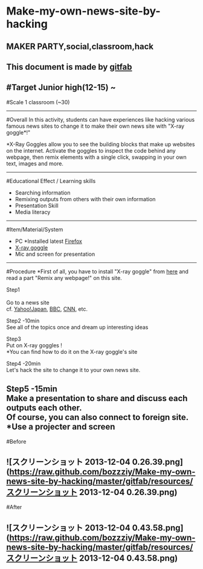 # Make-my-own-news-site-by-hacking
## MAKER PARTY,social,classroom,hack
This document is made by [gitfab](http://gitfab.org)
---
#Target
Junior high(12-15) ~
---
#Scale
1 classroom (~30)

---
#Overall
In this activity, students can have experiences like hacking various famous news sites to change it to make their own news site with "X-ray goggle*!"

*X-Ray Goggles allow you to see the building blocks that make up websites on the internet. Activate the goggles to inspect the code behind any webpage, then remix elements with a single click, swapping in your own text, images and more.

---
#Educational Effect / Learning skills
* Searching information
* Remixing outputs from others with their own information 
* Presentation Skill
* Media literacy

---
#Item/Material/System
* PC *Installed latest [Firefox](http://www.mozilla.org/en-US/firefox/)
* [X-ray goggle](https://goggles.webmaker.org/en-US)
* Mic and screen for presentation
---
#Procedure
*First of all, you have to install "X-ray goggle" from [here](https://goggles.webmaker.org/en-US) and read a part "Remix any webpage!" on this site.



Step1        
<br> Go to a news site
<br>cf. [Yahoo!Japan](http://www.yahoo.co.jp/), [BBC](http://www.bbc.co.uk/), [CNN](http://www.cnn.co.jp/), etc.


Step2  -10min
<br>See all of the topics once and dream up interesting ideas


Step3
<br>Put on X-ray goggles !
<br>*You can find how to do it on the X-ray goggle's site

Step4  -20min
<br>Let's hack the site to change it to your own news site.

Step5  -15min
<br>Make a presentation to share and discuss each outputs each other.
<br>Of course, you can also connect to foreign site.
<br>*Use a projecter and screen
---
#Before

![スクリーンショット 2013-12-04 0.26.39.png](https://raw.github.com/bozzziy/Make-my-own-news-site-by-hacking/master/gitfab/resources/スクリーンショット 2013-12-04 0.26.39.png)
---
#After

![スクリーンショット 2013-12-04 0.43.58.png](https://raw.github.com/bozzziy/Make-my-own-news-site-by-hacking/master/gitfab/resources/スクリーンショット 2013-12-04 0.43.58.png)
---
